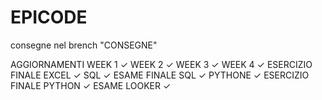 # EPICODE
consegne nel brench "CONSEGNE" 

AGGIORNAMENTI
WEEK 1 ✓
WEEK 2 ✓
WEEK 3 ✓
WEEK 4 ✓
ESERCIZIO FINALE EXCEL ✓
SQL ✓
ESAME FINALE SQL ✓
PYTHONE ✓
ESERCIZIO FINALE PYTHON ✓
ESAME LOOKER ✓
